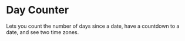 Day Counter
==============

Lets you count the number of days since a date, have a countdown to a date, and see two time zones.
